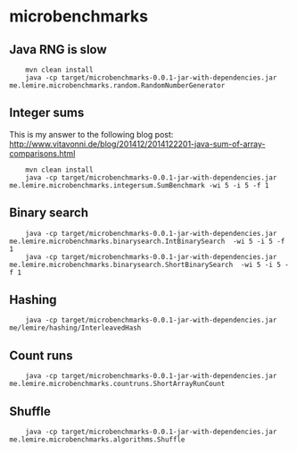 microbenchmarks
===============

Java RNG is slow
-----------------

        mvn clean install
        java -cp target/microbenchmarks-0.0.1-jar-with-dependencies.jar me.lemire.microbenchmarks.random.RandomNumberGenerator


Integer sums
--------------

This is my answer to the following blog post: http://www.vitavonni.de/blog/201412/2014122201-java-sum-of-array-comparisons.html

        mvn clean install
        java -cp target/microbenchmarks-0.0.1-jar-with-dependencies.jar me.lemire.microbenchmarks.integersum.SumBenchmark -wi 5 -i 5 -f 1

Binary search
--------------
        java -cp target/microbenchmarks-0.0.1-jar-with-dependencies.jar me.lemire.microbenchmarks.binarysearch.IntBinarySearch  -wi 5 -i 5 -f 1
        java -cp target/microbenchmarks-0.0.1-jar-with-dependencies.jar me.lemire.microbenchmarks.binarysearch.ShortBinarySearch  -wi 5 -i 5 -f 1


Hashing
---------

        java -cp target/microbenchmarks-0.0.1-jar-with-dependencies.jar me/lemire/hashing/InterleavedHash

Count runs
-------------

        java -cp target/microbenchmarks-0.0.1-jar-with-dependencies.jar me.lemire.microbenchmarks.countruns.ShortArrayRunCount

Shuffle
-----------
        java -cp target/microbenchmarks-0.0.1-jar-with-dependencies.jar me.lemire.microbenchmarks.algorithms.Shuffle
 
